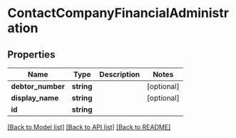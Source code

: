 # ContactCompanyFinancialAdministration

## Properties
Name | Type | Description | Notes
------------ | ------------- | ------------- | -------------
**debtor_number** | **string** |  | [optional] 
**display_name** | **string** |  | [optional] 
**id** | **string** |  | 

[[Back to Model list]](../README.md#documentation-for-models) [[Back to API list]](../README.md#documentation-for-api-endpoints) [[Back to README]](../README.md)



